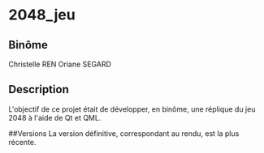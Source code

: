 # 2048_jeu

## Binôme
Christelle REN
Oriane SEGARD

## Description
L'objectif de ce projet était de développer, en binôme, une réplique du jeu 2048 à l'aide de Qt et QML.

##Versions
La version définitive, correspondant au rendu, est la plus récente.
